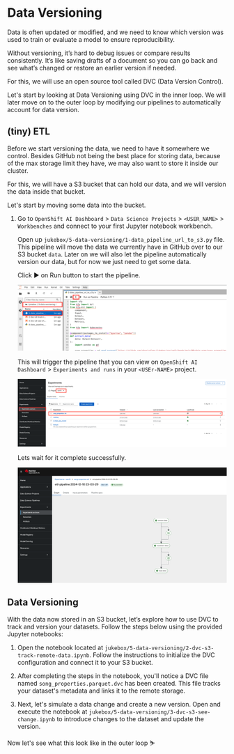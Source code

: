 # Data Versioning

Data is often updated or modified, and we need to know which version was used to train or evaluate a model to ensure reproducibility. 

Without versioning, it’s hard to debug issues or compare results consistently. It’s like saving drafts of a document so you can go back and see what’s changed or restore an earlier version if needed.

For this, we will use an open source tool called DVC (Data Version Control).

Let's start by looking at Data Versioning using DVC in the inner loop. We will later move on to the outer loop by modifying our pipelines to automatically account for data version.

## (tiny) ETL

Before we start versioning the data, we need to have it somewhere we control. Besides GitHub not being the best place for storing data, because of the max storage limit they have, we may also want to store it inside our cluster.

For this, we will have a S3 bucket that can hold our data, and we will version the data inside that bucket.

Let's start by moving some data into the bucket.

1. Go to `OpenShift AI Dashboard` >  `Data Science Projects` > `<USER_NAME>` > `Workbenches` and connect to your first Jupyter notebook workbench.

    Open up `jukebox/5-data-versioning/1-data_pipeline_url_to_s3.py` file. This pipeline will move the data we currently have in GitHub over to our S3 bucket `data`. Later on we will also let the pipeline automatically version our data, but for now we just need to get some data.

    Click ▶️ on Run button to start the pipeline.

    ![data-pipeline.png](./images/data-pipeline.png)

    This will trigger the pipeline that you can view on `OpenShift AI Dashboard` > `Experiments and runs` in your `<USEr-NAME>` project.

    ![etl-pipeline.png](./images/etl-pipeline.png)

    Lets wait for it complete successfully.

    ![ett-pipeline-2.png](./images/etl-pipeline-2.png)


## Data Versioning

With the data now stored in an S3 bucket, let’s explore how to use DVC to track and version your datasets. Follow the steps below using the provided Jupyter notebooks:

1. Open the notebook located at `jukebox/5-data-versioning/2-dvc-s3-track-remote-data.ipynb`. Follow the instructions to initialize the DVC configuration and connect it to your S3 bucket.

2. After completing the steps in the notebook, you'll notice a DVC file named `song_properties.parquet.dvc` has been created. This file tracks your dataset's metadata and links it to the remote storage.

3. Next, let's simulate a data change and create a new version. Open and execute the notebook at `jukebox/5-data-versioning/3-dvc-s3-see-change.ipynb` to introduce changes to the dataset and update the version.

Now let's see what this look like in the outer loop ⛷️